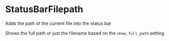 # StatusBarFilepath

Adds the path of the current file into the status bar

Shows the full path or just the filename based on the `show_full_path` setting
